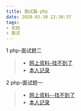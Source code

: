 ```yaml
---
title: 面试篇-php
date: 2020-03-30 22:38:37
tags:
- 总结
- 面试
---
```


1 php-面试题二
> - [网上资料-找不到了]()
> - [本人记录](https://josiah.top/2020/03/%E9%9D%A2%E8%AF%95-php2/)
<!-- 指向本地  [icon.png](./images/icon.png) -->


2 php-面试题一
> - [网上资料--找不到了]()
> - [本人记录](http://josiah.top/2020/02/%E9%9D%A2%E8%AF%95-php1/)



